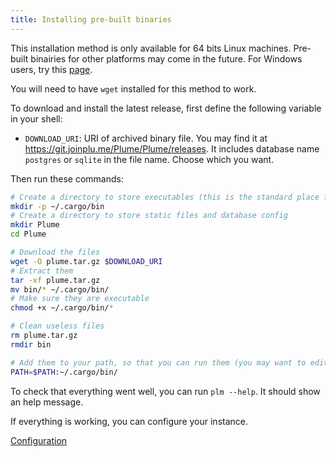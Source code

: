 ```yaml
---
title: Installing pre-built binaries
---
```


This installation method is only available for 64 bits Linux machines. Pre-built binairies
for other platforms may come in the future. For Windows users, try this [page](https://github.com/iamdoubz/Plume4Windows).

You will need to have `wget` installed for this method to work.

To download and install the latest release, first define the following variable in your shell:

- `DOWNLOAD_URI`: URI of archived binary file. You may find it at https://git.joinplu.me/Plume/Plume/releases. It includes database name `postgres` or `sqlite` in the file name. Choose which you want.

Then run these commands:

```bash
# Create a directory to store executables (this is the standard place for Rust binaries)
mkdir -p ~/.cargo/bin
# Create a directory to store static files and database config
mkdir Plume
cd Plume

# Download the files
wget -O plume.tar.gz $DOWNLOAD_URI
# Extract them
tar -xf plume.tar.gz
mv bin/* ~/.cargo/bin/
# Make sure they are executable
chmod +x ~/.cargo/bin/*

# Clean useless files
rm plume.tar.gz
rmdir bin

# Add them to your path, so that you can run them (you may want to edit your ~/.bashrc too)
PATH=$PATH:~/.cargo/bin/
```

To check that everything went well, you can run `plm --help`. It should show an help message.

If everything is working, you can configure your instance.

<a class="action" href="/installation/config">Configuration</a>
